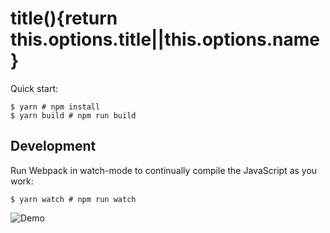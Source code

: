 # title(){return this.options.title||this.options.name}

Quick start:

```
$ yarn # npm install
$ yarn build # npm run build
````

## Development

Run Webpack in watch-mode to continually compile the JavaScript as you work:

```
$ yarn watch # npm run watch
```
![Demo](https://user-images.githubusercontent.com/84280749/172633190-692acda7-5b51-40cf-b2a3-72f90cd6e41c.gif)

